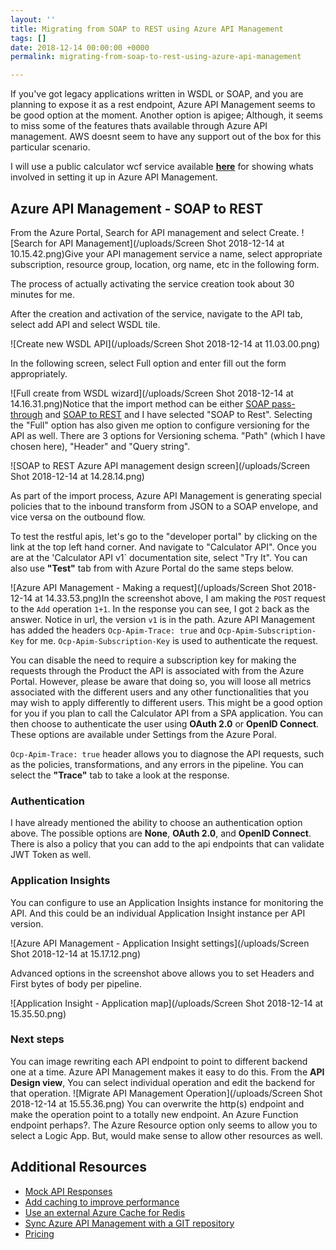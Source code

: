 ```yaml
---
layout: ''
title: Migrating from SOAP to REST using Azure API Management
tags: []
date: 2018-12-14 00:00:00 +0000
permalink: migrating-from-soap-to-rest-using-azure-api-management

---
```

If you've got legacy applications written in WSDL or SOAP, and you are planning to expose it as a rest endpoint, Azure API Management seems to be good option at the moment. Another option is apigee; Although, it seems to miss some of the features thats available through Azure API management. AWS doesnt seem to have any support out of the box for this particular scenario.

I will use a public calculator wcf service available [**here**](http://www.dneonline.com/calculator.asmx?wsdl) for showing whats involved in setting it up in Azure API Management.

## Azure API Management - SOAP to REST

From the Azure Portal, Search for API management and select Create.
![Search for API Management](/uploads/Screen Shot 2018-12-14 at 10.15.42.png)Give your API management service a name, select appropriate subscription, resource group, location, org name, etc in the following form.

The process of actually activating the service creation took about 30 minutes for me.

After the creation and activation of the service, navigate to the API tab, select add API and select WSDL tile.

![Create new WSDL API](/uploads/Screen Shot 2018-12-14 at 11.03.00.png)

In the following screen, select Full option and enter fill out the form appropriately.

![Full create from WSDL wizard](/uploads/Screen Shot 2018-12-14 at 14.16.31.png)Notice that the import method can be either [SOAP pass-through](https://blogs.msdn.microsoft.com/apimanagement/2016/10/13/soap-pass-through/) and [SOAP to REST](https://blogs.msdn.microsoft.com/apimanagement/2016/12/14/soap-to-rest/) and I have selected "SOAP to Rest". Selecting the "Full" option has also given me option to configure versioning for the API as well. There are 3 options for Versioning schema. "Path" (which I have chosen here), "Header" and "Query string".

![SOAP to REST Azure API management design screen](/uploads/Screen Shot 2018-12-14 at 14.28.14.png)

As part of the import process, Azure API Management is generating special policies that to the inbound transform from JSON to a SOAP envelope, and vice versa on the outbound flow.

To test the restful apis, let's go to the "developer portal" by clicking on the link at the top left hand corner. And navigate to "Calculator API". Once you are at the 'Calculator API v1\` documentation site, select "Try It". You can also use **"Test"** tab from with Azure Portal do the same steps below.

![Azure API Management - Making a request](/uploads/Screen Shot 2018-12-14 at 14.33.53.png)In the screenshot above, I am making the `POST` request to the `Add` operation `1+1`. In the response you can see, I got `2` back as the answer. Notice in url, the version `v1` is in the path. Azure API Management has added the headers `Ocp-Apim-Trace: true` and `Ocp-Apim-Subscription-Key` for me. `Ocp-Apim-Subscription-Key` is used to authenticate the request.

You can disable the need to require a subscription key for making the requests through the Product the API is associated with from the Azure Portal. However, please be aware that doing so, you will loose all metrics associated with the different users and any other functionalities that you may wish to apply differently to different users. This might be a good option for you if you plan to call the Calculator API from a SPA application. You can then choose to authenticate the user using **OAuth 2.0** or **OpenID Connect**. These options are available under Settings from the Azure Poral.

`Ocp-Apim-Trace: true` header allows you to diagnose the API requests, such as the policies, transformations, and any errors in the pipeline. You can select the **"Trace"** tab to take a look at the response.

### Authentication

I have already mentioned the ability to choose an authentication option above. The possible options are **None**, **OAuth 2.0**, and **OpenID Connect**. There is also a policy that you can add to the api endpoints that can validate JWT Token as well.

### Application Insights

You can configure to use an Application Insights instance for monitoring the API. And this could be an individual Application Insight instance per API version.

![Azure API Management - Application Insight settings](/uploads/Screen Shot 2018-12-14 at 15.17.12.png)

Advanced options in the screenshot above allows you to set Headers and First bytes of body per pipeline.

![Application Insight - Application map](/uploads/Screen Shot 2018-12-14 at 15.35.50.png)

### Next steps

You can image rewriting each API endpoint to point to different backend one at a time. Azure API Management makes it easy to do this. From the **API Design view**, You can select individual operation and edit the backend for that operation.
![Migrate API Management Operation](/uploads/Screen Shot 2018-12-14 at 15.55.36.png)
You can overwrite the http(s) endpoint and make the operation point to a totally new endpoint. An Azure Function endpoint perhaps?. The Azure Resource option only seems to allow you to select a Logic App. But, would make sense to allow other resources as well.

## Additional Resources

* [Mock API Responses](https://docs.microsoft.com/en-gb/azure/api-management/mock-api-responses)
* [Add caching to improve performance](https://docs.microsoft.com/en-us/azure/api-management/api-management-howto-cache)
* [Use an external Azure Cache for Redis](https://docs.microsoft.com/en-us/azure/api-management/api-management-howto-cache-external)
* [Sync Azure API Management with a GIT repository](https://docs.microsoft.com/en-us/azure/api-management/api-management-configuration-repository-git)
* [Pricing](https://azure.microsoft.com/en-gb/pricing/details/api-management/)